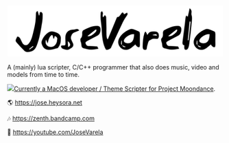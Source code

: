 ![logo](https://github.com/JoseVarelaP/JoseVarelaP/blob/master/icon.png?raw=true)

A (mainly) lua scripter, C/C++ programmer that also does music, video and models from time to time.

![](https://jose.heysora.net/SMArchive/Builds/VersionIcon/OUTFOX.png)[Currently a MacOS developer / Theme Scripter for Project Moondance](https://projectmoon.dance).

🌎 https://jose.heysora.net

🎶 https://zenth.bandcamp.com

📼 https://youtube.com/JoseVarela

